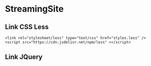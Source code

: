 # StreamingSite
## Link CSS Less
```
<link rel="stylesheet/less" type="text/css" href="styles.less" /> 
<script src="https://cdn.jsdelivr.net/npm/less" ></script>
```

## Link JQuery
```

```

